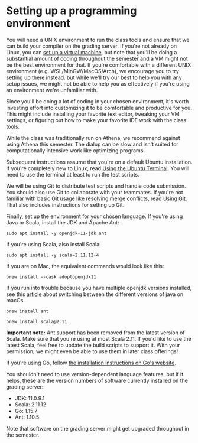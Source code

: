 # Setting up a programming environment

You will need a UNIX environment to run the class tools and ensure that we can build your compiler on the grading server. If you're not already on Linux, you can [set up a virtual machine](vm.md), but note that you'll be doing a substantial amount of coding throughout the semester and a VM might not be the best environment for that. If you're comfortable with a different UNIX environment (e.g. WSL/MinGW/MacOS/Arch), we encourage you to try setting up there instead. but while we'll try our best to help you with any setup issues, we might not be able to help you as effectively if you're using an environment we're unfamiliar with.

Since you'll be doing a lot of coding in your chosen environment, it's worth investing effort into customizing it to be comfortable and productive for you. This might include installing your favorite text editor, tweaking your VM settings, or figuring out how to make your favorite IDE work with the class tools.

While the class was traditionally run on Athena, we recommend against using Athena this semester. The dialup can be slow and isn't suited for computationally intensive work like optimizing programs.

Subsequent instructions assume that you're on a default Ubuntu installation. If you're completely new to Linux, read [Using the Ubuntu Terminal](cmd.md). You will need to use the terminal at least to run the test scripts.

We will be using Git to distribute test scripts and handle code submission. You should also use Git to collaborate with your teammates. If you're not familiar with basic Git usage like resolving merge conflicts, read [Using Git](git.md). That also includes instructions for setting up Git.

Finally, set up the environment for your chosen language. If you're using Java or Scala, install the JDK and Apache Ant:

```
sudo apt install -y openjdk-11-jdk ant
```

If you're using Scala, also install Scala:

```
sudo apt install -y scala=2.11.12-4
```

If you are on Mac, the equivalent commands would look like this:

```
brew install --cask adoptopenjdk11
```
If you run into trouble because you have multiple openjdk versions installed, see this [article](https://medium.com/@devkosal/switching-java-jdk-versions-on-macos-80bc868e686a) about switching between the different versions of java on macOs.

```
brew install ant
```

```
brew install scala@2.11
```

**Important note:** Ant support has been removed from the latest version of Scala. Make sure that you're using at most Scala 2.11. If you'd like to use the latest Scala, feel free to update the build scripts to support it. With your permission, we might even be able to use them in later class offerings!

If you're using Go, follow [the installation instructions on Go's website](https://golang.org/doc/install).

You shouldn't need to use version-dependent language features, but if it helps, these are the version numbers of software currently installed on the grading server:

- JDK: 11.0.9.1
- Scala: 2.11.12
- Go: 1.15.7
- Ant: 1.10.5

Note that software on the grading server might get upgraded throughout in the semester.
